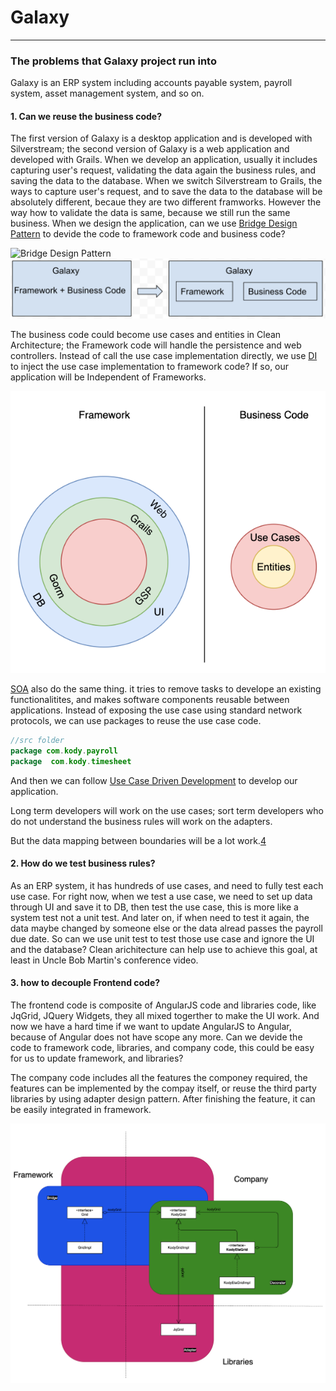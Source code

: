 # Galaxy
------------------------------

### The problems that Galaxy project run into
Galaxy is an ERP system including accounts payable system, payroll system, asset management system, and so on.

#### 1. Can we reuse the business code?

The first version of Galaxy is a desktop application and is developed with Silverstream; the second version of Galaxy is a web application and developed with Grails. When we develop an application, usually it includes capturing user's request, validating the data again the business rules, and saving the data to the database. When we switch Silverstream to Grails, the ways to capture user's request, and to save the data to the database will be absolutely different, becaue they are two different framworks. However the way how to validate the data is same, because we still run the same business. When we design the application, can we use [Bridge Design Pattern][1] to devide the code to framework code and business code?

![Bridge Design Pattern](https://refactoring.guru/images/patterns/diagrams/bridge/structure-en-2x.png?id=77e749744fb5375839b1cf1aa1061648)
![Framework code & Business code](../img/cleanArchitecture/framework_business.png)

The business code could become use cases and entities in Clean Architecture; the Framework code will handle the persistence and web controllers. Instead of call the use case implementation directly, we use [DI][2] to inject the use case implementation to framework code? If so, our application will be Independent of Frameworks.

![Clean Architecture](../img/cleanArchitecture/usecase.png)

[SOA][3] also do the same thing. it tries to remove tasks to develope an existing functionalitites, and makes software components reusable between applications. Instead of exposing the use case using standard network protocols, we can use packages to reuse the use case code.
~~~java
//src folder
package com.kody.payroll
package  com.kody.timesheet
~~~


And then we can follow [Use Case Driven Development](./cleanArchitecture/useCaseDriven) to develop our application.

Long term developers will work on the use cases; sort term developers who do not understand the business rules will work on the adapters.

But the data mapping between boundaries will be a lot work.[4]

#### 2. How do we test business rules?

As an ERP system, it has hundreds of use cases, and need to fully test each use case. For right now, when we test a use case, we need to set up data through UI and save it to DB, then test the use case, this is more like a system test not a unit test. And later on, if when need to test it again, the data maybe changed by someone else or the data alread passes the payroll due date. So can we use unit test to test those use case and ignore the UI and the database? Clean arichitecture can help use to achieve this goal, at least in Uncle Bob Martin's conference video.

#### 3. how to decouple Frontend code?

The frontend code is composite of AngularJS code and libraries code, like JqGrid, JQuery Widgets, they all mixed togerther to make the UI work. And now we have a hard time if we want to update AngularJS to Angular, because of Angular does not have scope any more. Can we devide the code to framework code, libraries, and company code, this could be easy for us to update framework, and libraries?

The company code includes all the features the componey required, the features can be implemented by the compay itself, or reuse the third party libraries by using adapter design pattern. After finishing the feature, it can be easily integrated in framework.

![Bridge & Adapter](../img/cleanArchitecture/bridge_adapter_decorater.png)


[1]: <https://refactoring.guru/design-patterns/bridge> "Bridge Design Pattern"
[2]: <https://en.wikipedia.org/wiki/Dependency_injection> "Dependency Injection"
[3]: <https://www.ibm.com/cloud/learn/soa> "Service-Oriented Architecture"
[4]: <https://www.amazon.com/Hands-Dirty-Clean-Architecture-hands/dp/1839211962> "Get Your Hands Dirty on Clean Architecture"
